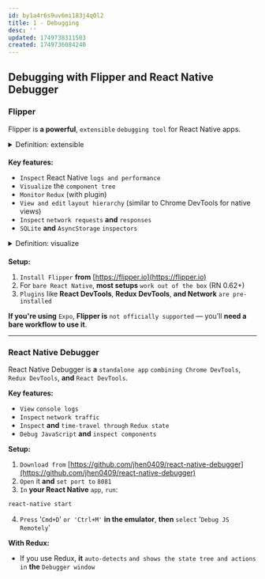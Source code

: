 ```yaml
---
id: by1a4r6s9uv6mi183j4q0l2
title: 1 - Debugging
desc: ''
updated: 1749738311503
created: 1749736084240
---
```


## Debugging with Flipper and React Native Debugger

### Flipper

Flipper is **a powerful**, `extensible` `debugging tool` for React Native apps.



<!-- start of 'extensible' section -->
<details>
    <summary>Definition: extensible</summary>

#
Extensible **refers to** `something` that is `designed to be` `easily expanded` **or** `enhanced with new features or components` `without changing its core structure`.

---
</details>
<!-- end of 'extensible' section -->



####
**Key features:**

* `Inspect` React Native `logs and performance`
* `Visualize` the `component tree`
* `Monitor` `Redux` (with plugin)
* `View and edit` `layout hierarchy` (similar to Chrome DevTools for native views)
* `Inspect` `network requests` **and** `responses`
* `SQLite` **and** `AsyncStorage` `inspectors`



<!-- start of 'visualize' section -->
<details>
    <summary>Definition: visualize</summary>

#
Visualize **means** `to form a mental image of something` `or to make something visible`, **especially through** `diagrams`, `graphics`, **or** `tools` that help you `see abstract or complex information` `clearly`.

---
</details>
<!-- end of 'visualize' section -->



####
**Setup:**

1. `Install Flipper` **from** [https://flipper.io](https://flipper.io)
2. For `bare React Native`, **most setups** `work out of the box` (RN 0.62+)
3. `Plugins` like **React DevTools**, **Redux DevTools**, **and Network** `are pre-installed`

**If you're using** `Expo`, **Flipper is** `not officially supported` — you’ll **need a bare workflow to use it**.

---

### React Native Debugger

React Native Debugger is **a** `standalone app` `combining Chrome DevTools`, `Redux DevTools`, **and** `React DevTools`.

**Key features:**

* `View` `console logs`
* `Inspect` `network traffic`
* `Inspect` **and** `time-travel through` `Redux state`
* `Debug JavaScript` **and** `inspect components`

**Setup:**

1. `Download from` [https://github.com/jhen0409/react-native-debugger](https://github.com/jhen0409/react-native-debugger)
2. `Open` it **and** `set port to` `8081`
3. `In` **your React Native** `app`, `run`:

```bash
react-native start
```

4. `Press` '`Cmd+D`' `or 'Ctrl+M'` **in the emulator**, **then** `select` '`Debug JS Remotely`'

**With Redux:**

* If you use Redux, **it** `auto-detects` `and shows the state tree and actions in` **the** `Debugger window`